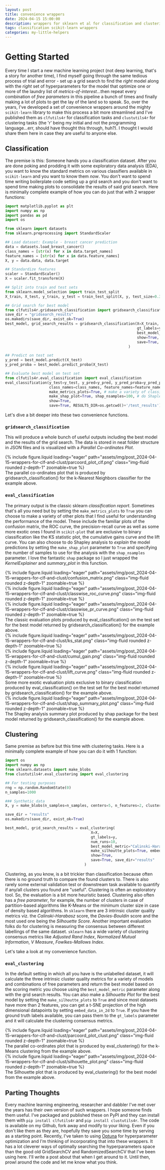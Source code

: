 ```yaml
---
layout: post
title: convenience wrappers
date: 2024-04-15 15:00:00
description: wrappers for sklearn et al for classification and clustering 
tags: classification scikit-learn wrappers
categories: my-little-helpers
---
```


# Getting Started 

Every time I start a new machine learning project (not deep learning, that's a story for another time), I find myself going through the same tedious process of trial and error - set up a grid search to find the _right_ model along with the _right_ set of hyperparameters for the model that optimize one or more of the laundry list of _metrics-of-interest_...then repeat every combination of _free parameters_ in this pipeline a bunch of times and finally making a lot of plots to get the lay of the land so to speak. So, over the years, I've developed a set of convenience wrappers around the mighty `scikit-learn` library to make this process a bit more streamlined and I've published them as `clfutils4r` for classification tasks and `clustutils4r` for clustering tasks (the 'r' being my initial and not the programming language...err, should have thought this through, huh?). I thought I would share them here in case they are useful to anyone else.

## Classification

The premise is this: Someone hands you a classification dataset. After you are done poking and prodding it with some exploratory data analysis (EDA), you want to know the standard metrics on various classifiers available in `scikit-learn` and you want to know them _now_. You don't want to spend time writing boilerplate code setting up a grid search and you don't want to spend time making plots to consolidate the results of said grid search. Here is minimally complete example of how you can do just that with 2 wrapper functions:

```python
import matplotlib.pyplot as plt
import numpy as np
import pandas as pd
import os

from sklearn import datasets
from sklearn.preprocessing import StandardScaler

## Load dataset: Example - breast cancer prediction
data = datasets.load_breast_cancer()
class_names = [str(x) for x in data.target_names]
feature_names = [str(x) for x in data.feature_names]
X, y = data.data, data.target

## Standardize features
scaler = StandardScaler()
X = scaler.fit_transform(X)

## Split into train and test sets
from sklearn.model_selection import train_test_split
X_train, X_test, y_train, y_test = train_test_split(X, y, test_size=0.30, random_state=42)

## Grid search for best model
from clfutils4r.gridsearch_classification import gridsearch_classification
save_dir = "gridsearch_results"
os.makedirs(save_dir, exist_ok=True)
best_model, grid_search_results = gridsearch_classification(X=X_train,                    # training dataset
                                                            gt_labels=y_train,            # ground truth labels
                                                            best_model_metric="F1",       # metric to use to choose the best model
                                                            show=True,                    # whether to display the plots; this is used in a notebook
                                                            save=True, save_dir=save_dir  # whether to save the plots
                                                        )

## Predict on test set
y_pred = best_model.predict(X_test)
y_pred_proba = best_model.predict_proba(X_test)

## Evaluate best model on test set
from clfutils4r.eval_classification import eval_classification
eval_classification(y_test=y_test, y_pred=y_pred, y_pred_proba=y_pred_proba,  # ground truth labels, predicted labels, predicted probabilities
                    class_names=class_names, feature_names=feature_names,
                    make_metrics_plots=True, # make a variety of classification metrics plots
                    make_shap_plot=True, shap_nsamples=100, # do Shapley analysis for model explainability
                    show=True,  
                    save=True, RESULTS_DIR=os.getcwd()+'/test_results')

```

Let's dive a bit deeper into these two convenience functions.
 
### `gridsearch_classification`

This will produce a whole bunch of useful outputs including the best model and the results of the grid search. The data is stored in neat folder structure in JSON files and is visualized with a _Parallel Co-ordinates Plot_. 

<div class="row mt-3">
    <div class="col-sm mt-3 mt-md-0">
        {% include figure.liquid loading="eager" path="assets/img/post_2024-04-15-wrappers-for-clf-and-clust/parcoord_plot_clf.png" class="img-fluid rounded z-depth-1" zoomable=true %}
    </div>
</div>
<div class="caption">
    The parallel co-ordinates plot that is produced by gridsearch_classification() for the k-Nearest Neighbors classifier for the example above.
</div>

### `eval_classification`

The primary output is the classic sklearn _classification report_. Sometimes that's all you need but by setting the `make_metrics_plots` to `True` you can choose to make a variety of other plots that I find useful for understanding the performance of the model. These include the familiar plots of the confusion matrix, the ROC curve, the precision-recall curve as well as some more exotic ones I found in `scikit-plot` that are exclusive to binary classification like the KS statistic plot, the cumulative gains curve and the lift curve. You can also choose to do Shapley analysis to _explain_ the model predictions by setting the `make_shap_plot` parameter to `True` and specifying the number of samples to use for the analysis with the `shap_nsamples` parameter. I love the fantastic `shap` package so I just wrapped the _KernelExplainer_ and _summary_plot_ in this function.

<div class="row mt-3">
    <div class="col-sm mt-3 mt-md-0">
        {% include figure.liquid loading="eager" path="assets/img/post_2024-04-15-wrappers-for-clf-and-clust/confusion_matrix.png" class="img-fluid rounded z-depth-1" zoomable=true %}
    </div>
    <div class="col-sm mt-3 mt-md-0">
        {% include figure.liquid loading="eager" path="assets/img/post_2024-04-15-wrappers-for-clf-and-clust/classwise_roc_curve.png" class="img-fluid rounded z-depth-1" zoomable=true %}
    </div>
    <div class="col-sm mt-3 mt-md-0">
        {% include figure.liquid loading="eager" path="assets/img/post_2024-04-15-wrappers-for-clf-and-clust/classwise_pr_curve.png" class="img-fluid rounded z-depth-1" zoomable=true %}
    </div>
</div>
<div class="caption">
    The classic evaluation plots produced by eval_classification() on the test set for the best model returned by gridsearch_classification() for the example above.
</div>

<div class="row mt-3">
    <div class="col-sm mt-3 mt-md-0">
        {% include figure.liquid loading="eager" path="assets/img/post_2024-04-15-wrappers-for-clf-and-clust/ks_stat.png" class="img-fluid rounded z-depth-1" zoomable=true %}
    </div>
    <div class="col-sm mt-3 mt-md-0">
        {% include figure.liquid loading="eager" path="assets/img/post_2024-04-15-wrappers-for-clf-and-clust/cumul_gain.png" class="img-fluid rounded z-depth-1" zoomable=true %}
    </div>
    <div class="col-sm mt-3 mt-md-0">
        {% include figure.liquid loading="eager" path="assets/img/post_2024-04-15-wrappers-for-clf-and-clust/lift_curve.png" class="img-fluid rounded z-depth-1" zoomable=true %}
    </div>
</div>
<div class="caption">
    Some more exotic evaluation plots exclusive to binary classification produced by eval_classification() on the test set for the best model returned by gridsearch_classification() for the example above.
</div>

<div class="row mt-3">
    <div class="col-sm mt-3 mt-md-0">
        {% include figure.liquid loading="eager" path="assets/img/post_2024-04-15-wrappers-for-clf-and-clust/shap_summary_plot.png" class="img-fluid rounded z-depth-1" zoomable=true %}
    </div>
</div>
<div class="caption">
    The Shapley analysis summary plot produced by shap package for the best model returned by gridsearch_classification() for the example above.
</div>

## Clustering

Same premise as before but this time with clustering tasks. Here is a minimally complete example of how you can do it with 1 function:

```python
import os
import numpy as np
from sklearn.datasets import make_blobs
from clustutils4r.eval_clustering import eval_clustering

## For testing purposes
rng = np.random.RandomState(0)
n_samples=1000

### Synthetic data
X, y = make_blobs(n_samples=n_samples, centers=5, n_features=2, cluster_std=0.60, random_state=rng)

save_dir = "results"
os.makedirs(save_dir, exist_ok=True)

best_model, grid_search_results = eval_clustering(
                                       X=X,                                               # dataset to cluster
                                       gt_labels=y,                                       # ground-truth labels; often these aren't available so don't pass this argument
                                       num_runs=10,                                       # number of times to fit a model
                                       best_model_metric="Calinski-Harabasz",             # metric to use to choose the best model
                                       make_silhoutte_plots=True, embed_data_in_2d=False, # whether to make silhouette plots
                                       show=True,                                         # whether to display the plots; this is used in a notebook
                                       save=True, save_dir="results"                      # whether to save the plots
                                    )
```

Clustering, as you know, is a bit trickier than classification because often there is no ground truth to compare the found clusters to. There is also rarely some external validation test or downstream task available to quantify if any/all clusters you found are "useful". Clustering is often an exploratory tool. So, the evaluation is a bit more heuristic based. Clustering also often has a _free parameter_, for example, the number of clusters in case of partition-based algorithms like K-Means or the minimum cluster size in case of density based algorithms. In `sklearn` there are 3 intrinsic cluster quality metrics viz. the _Calinski-Harabasz_ score, the _Davies-Bouldin_ score and the most used one being the _Silhouette Score_. Another important evaluation folks do for clustering is measuring the consensus between different labellings of the same dataset. `sklearn` has a wide variety of clustering consensus metrics like _Adjusted Rand Index_, _Normalized Mutual Information_, _V Measure_, _Fowlkes-Mallows Index_.

Let's take a look at my convenience function.

### `eval_clustering`

In the default setting in which all you have is the unlabelled dataset, it will calculate the three intrinsic cluster quality metrics for a variety of models and combinations of free parameters and return the best model based on the scoring metric you choose using the `best_model_metric` parameter along with the grid search results. You can also make a _Silhouette Plot_ for the best model by setting the `make_silhoutte_plots` to `True` and since most datasets have more than 2 features, you can get a t-SNE projection of the high dimensional datapoints by setting `embed_data_in_2d` to `True`. If you have the ground truth labels available, you can pass them to the `gt_labels` parameter and it will calculate the clustering consensus metrics.

<div class="row mt-3">
    <div class="col-sm mt-3 mt-md-0">
        {% include figure.liquid loading="eager" path="assets/img/post_2024-04-15-wrappers-for-clf-and-clust/parcoord_plot_clust.png" class="img-fluid rounded z-depth-1" zoomable=true %}
    </div>
</div>
<div class="caption">
    The parallel co-ordinates plot that is produced by eval_clustering() for the k-Means clustering from the example above.
</div>

<div class="row mt-3">
    <div class="col-sm mt-3 mt-md-0">
        {% include figure.liquid loading="eager" path="assets/img/post_2024-04-15-wrappers-for-clf-and-clust/silhouette_plot.png" class="img-fluid rounded z-depth-1" zoomable=true %}
    </div>
</div>
<div class="caption">
    The Silhouette plot that is produced by eval_clustering() for the best model from the example above.
</div>

## Parting Thoughts
Every machine learning engineering, researcher and dabbler I've met over the years has their own version of such wrappers. I hope someone finds them useful. I've packaged and published these on PyPI and they can install them with `pip install clfutils4r` and `pip install clustutils4r`. The code is available on my Github, fork away and modify to your liking. Even if you don't like them as they are, hopefully they save you some time by serving as a starting point. Recently, I've taken to using [Optuna](https://optuna.org/) for hyperparameter optimization and I'm thinking of incorporating that into these wrappers. It has a lot cleverer ways of optimally searching the hyperparameters space than the good old GridSearchCV and RandomizedSearchCV that I've been using here. I'll write a post about that when I get around to it. Until then, prowl around the code and let me know what you think.